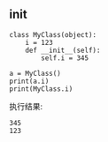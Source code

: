## __init__

```
class MyClass(object):
    i = 123
    def __init__(self):
        self.i = 345
     
a = MyClass()
print(a.i)
print(MyClass.i)

```

执行结果:

```
345
123

```